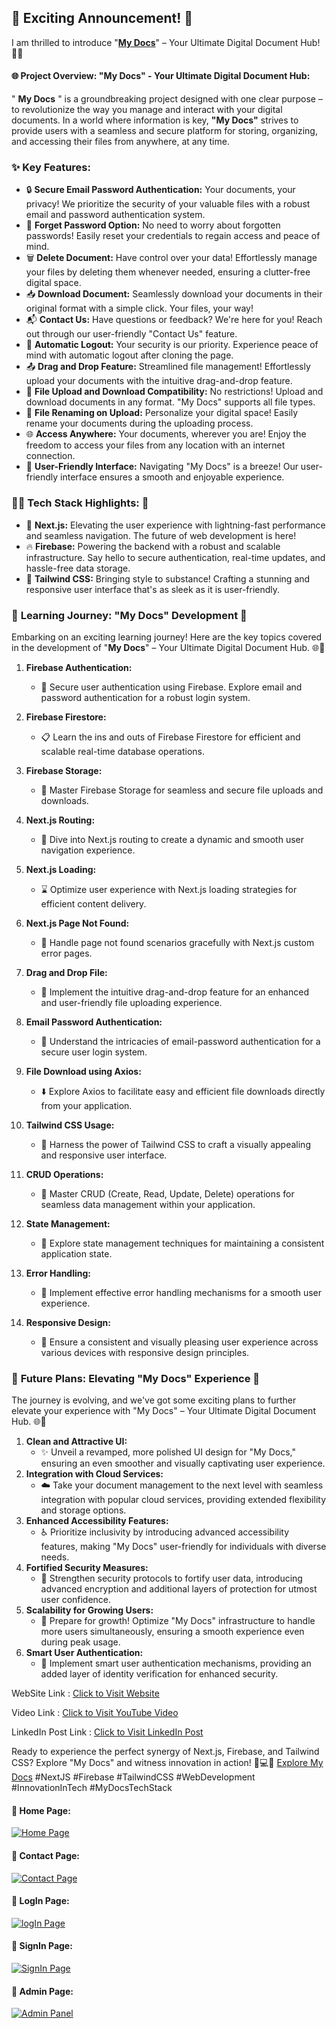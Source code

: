 ## 🚀 Exciting Announcement! 🚀

I am thrilled to introduce "**[My Docs](https://soumojit-nextjs-my-docs-anywhere-webapp.vercel.app/)**" – Your Ultimate Digital Document Hub! 📂✨

#### 🌐 **Project Overview: "My Docs" - Your Ultimate Digital Document Hub**:

" **My Docs** " is a groundbreaking project designed with one clear purpose – to revolutionize the way you manage and interact with your digital documents. In a world where information is key, **"My Docs"** strives to provide users with a seamless and secure platform for storing, organizing, and accessing their files from anywhere, at any time.

### ✨ **Key Features:**

- 🔒 **Secure Email Password Authentication:** Your documents, your privacy! We prioritize the security of your valuable files with a robust email and password authentication system.
- 🔄 **Forget Password Option:** No need to worry about forgotten passwords! Easily reset your credentials to regain access and peace of mind.
- 🗑️ **Delete Document:** Have control over your data! Effortlessly manage your files by deleting them whenever needed, ensuring a clutter-free digital space.
- 📥 **Download Document:** Seamlessly download your documents in their original format with a simple click. Your files, your way!
- 📬 **Contact Us:** Have questions or feedback? We're here for you! Reach out through our user-friendly "Contact Us" feature.
- 🚪 **Automatic Logout:** Your security is our priority. Experience peace of mind with automatic logout after cloning the page.
- 📤 **Drag and Drop Feature:** Streamlined file management! Effortlessly upload your documents with the intuitive drag-and-drop feature.
- 🔄 **File Upload and Download Compatibility:** No restrictions! Upload and download documents in any format. "My Docs" supports all file types.
- 🔄 **File Renaming on Upload:** Personalize your digital space! Easily rename your documents during the uploading process.
- 🌐 **Access Anywhere:** Your documents, wherever you are! Enjoy the freedom to access your files from any location with an internet connection.
- 🌈 **User-Friendly Interface:** Navigating "My Docs" is a breeze! Our user-friendly interface ensures a smooth and enjoyable experience.

### 🚀✨ **Tech Stack Highlights: 🚀**

- 🚀 **Next.js:** Elevating the user experience with lightning-fast performance and seamless navigation. The future of web development is here!
- 🔥 **Firebase:** Powering the backend with a robust and scalable infrastructure. Say hello to secure authentication, real-time updates, and hassle-free data storage.
- 🎨 **Tailwind CSS:** Bringing style to substance! Crafting a stunning and responsive user interface that's as sleek as it is user-friendly.

### 🚀 **Learning Journey: "My Docs" Development** 🚀

Embarking on an exciting learning journey! Here are the key topics covered in the development of "**My Docs**" – Your Ultimate Digital Document Hub. 🌐📄

1. **Firebase Authentication:**

   - 🔐 Secure user authentication using Firebase. Explore email and password authentication for a robust login system.
2. **Firebase Firestore:**

   - 📋 Learn the ins and outs of Firebase Firestore for efficient and scalable real-time database operations.
3. **Firebase Storage:**

   - 📁 Master Firebase Storage for seamless and secure file uploads and downloads.
4. **Next.js Routing:**

   - 🚦 Dive into Next.js routing to create a dynamic and smooth user navigation experience.
5. **Next.js Loading:**

   - ⌛️ Optimize user experience with Next.js loading strategies for efficient content delivery.
6. **Next.js Page Not Found:**

   - 🚧 Handle page not found scenarios gracefully with Next.js custom error pages.
7. **Drag and Drop File:**

   - 🚀 Implement the intuitive drag-and-drop feature for an enhanced and user-friendly file uploading experience.
8. **Email Password Authentication:**

   - 📧 Understand the intricacies of email-password authentication for a secure user login system.
9. **File Download using Axios:**

   - ⬇️ Explore Axios to facilitate easy and efficient file downloads directly from your application.
10. **Tailwind CSS Usage:**

    - 🎨 Harness the power of Tailwind CSS to craft a visually appealing and responsive user interface.
11. **CRUD Operations:**

    - 🔄 Master CRUD (Create, Read, Update, Delete) operations for seamless data management within your application.
12. **State Management:**

    - 🔄 Explore state management techniques for maintaining a consistent application state.
13. **Error Handling:**

    - 🚨 Implement effective error handling mechanisms for a smooth user experience.
14. **Responsive Design:**

    - 📱 Ensure a consistent and visually pleasing user experience across various devices with responsive design principles.

### 🚀 **Future Plans: Elevating "My Docs" Experience** 🚀

The journey is evolving, and we've got some exciting plans to further elevate your experience with "My Docs" – Your Ultimate Digital Document Hub. 🌐🚀

1. **Clean and Attractive UI:**
   * ✨ Unveil a revamped, more polished UI design for "My Docs," ensuring an even smoother and visually captivating user experience.
2. **Integration with Cloud Services:**
   * ☁️ Take your document management to the next level with seamless integration with popular cloud services, providing extended flexibility and storage options.
3. **Enhanced Accessibility Features:**
   * ♿ Prioritize inclusivity by introducing advanced accessibility features, making "My Docs" user-friendly for individuals with diverse needs.
4. **Fortified Security Measures:**
   * 🔐 Strengthen security protocols to fortify user data, introducing advanced encryption and additional layers of protection for utmost user confidence.
5. **Scalability for Growing Users:**
   * 🚀 Prepare for growth! Optimize "My Docs" infrastructure to handle more users simultaneously, ensuring a smooth experience even during peak usage.
6. **Smart User Authentication:**
   * 🤖 Implement smart user authentication mechanisms, providing an added layer of identity verification for enhanced security.


WebSite Link : [Click to Visit Website](https://soumojit-nextjs-my-docs-anywhere-webapp.vercel.app/)

Video Link : [Click to Visit YouTube Video](https://youtu.be/4Ah9zJJ2354?si=rInuyPzT0BJ6FQN3)

LinkedIn Post Link : [Click to Visit LinkedIn Post](https://www.linkedin.com/posts/soumojit-shome_nextjs-firebase-tailwindcss-activity-7138542690161381376-IoMc?utm_source=share&utm_medium=member_desktop)

Ready to experience the perfect synergy of Next.js, Firebase, and Tailwind CSS? Explore "My Docs" and witness innovation in action! 🚀💻✨ [Explore My Docs](https://soumojit-nextjs-my-docs-anywhere-webapp.vercel.app/) #NextJS #Firebase #TailwindCSS #WebDevelopment #InnovationInTech #MyDocsTechStack

#### 🚀 Home Page:

[![Home Page](./assets/home.png)]()

#### 🚀 Contact Page:

[![Contact Page](./assets/contactpage.png)]()

#### 🚀 LogIn Page:

[![logIn Page](./assets/loginpage.png)]()

#### 🚀 SignIn Page:

[![SignIn Page](./assets/signinpage.png)]()

#### 🚀 Admin Page:

[![Admin Panel](./assets/adminpanel.png)]()

